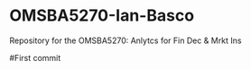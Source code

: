 # OMSBA5270-Ian-Basco
Repository for the OMSBA5270: Anlytcs for Fin Dec &amp; Mrkt Ins

#First commit

